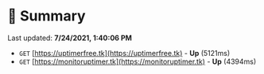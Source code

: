# 📖 Summary
Last updated: **7/24/2021, 1:40:06 PM**

- `GET` [https://uptimerfree.tk](https://uptimerfree.tk) - **Up** (5121ms)
- `GET` [https://monitoruptimer.tk](https://monitoruptimer.tk) - **Up** (4394ms)
